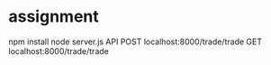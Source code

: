 # assignment
npm install
node server.js
API
POST localhost:8000/trade/trade
GET localhost:8000/trade/trade
